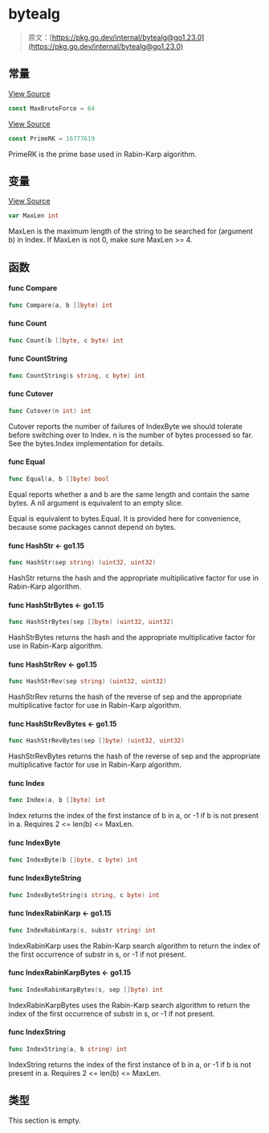 # bytealg

> 原文：[https://pkg.go.dev/internal/bytealg@go1.23.0](https://pkg.go.dev/internal/bytealg@go1.23.0)





















## 常量 

[View Source](https://cs.opensource.google/go/go/+/go1.20.1:src/internal/bytealg/index_amd64.go;l=9)

``` go
const MaxBruteForce = 64
```

[View Source](https://cs.opensource.google/go/go/+/go1.20.1:src/internal/bytealg/bytealg.go;l=32)

``` go
const PrimeRK = 16777619
```

PrimeRK is the prime base used in Rabin-Karp algorithm.

## 变量

[View Source](https://cs.opensource.google/go/go/+/go1.20.1:src/internal/bytealg/bytealg.go;l=25)

``` go
var MaxLen int
```

MaxLen is the maximum length of the string to be searched for (argument b) in Index. If MaxLen is not 0, make sure MaxLen >= 4.

## 函数

#### func Compare 

``` go
func Compare(a, b []byte) int
```

#### func Count 

``` go
func Count(b []byte, c byte) int
```

#### func CountString 

``` go
func CountString(s string, c byte) int
```

#### func Cutover 

``` go
func Cutover(n int) int
```

Cutover reports the number of failures of IndexByte we should tolerate before switching over to Index. n is the number of bytes processed so far. See the bytes.Index implementation for details.

#### func Equal 

``` go
func Equal(a, b []byte) bool
```

Equal reports whether a and b are the same length and contain the same bytes. A nil argument is equivalent to an empty slice.

Equal is equivalent to bytes.Equal. It is provided here for convenience, because some packages cannot depend on bytes.

#### func HashStr  <- go1.15

``` go
func HashStr(sep string) (uint32, uint32)
```

HashStr returns the hash and the appropriate multiplicative factor for use in Rabin-Karp algorithm.

#### func HashStrBytes  <- go1.15

``` go
func HashStrBytes(sep []byte) (uint32, uint32)
```

HashStrBytes returns the hash and the appropriate multiplicative factor for use in Rabin-Karp algorithm.

#### func HashStrRev  <- go1.15

``` go
func HashStrRev(sep string) (uint32, uint32)
```

HashStrRev returns the hash of the reverse of sep and the appropriate multiplicative factor for use in Rabin-Karp algorithm.

#### func HashStrRevBytes  <- go1.15

``` go
func HashStrRevBytes(sep []byte) (uint32, uint32)
```

HashStrRevBytes returns the hash of the reverse of sep and the appropriate multiplicative factor for use in Rabin-Karp algorithm.

#### func Index 

``` go
func Index(a, b []byte) int
```

Index returns the index of the first instance of b in a, or -1 if b is not present in a. Requires 2 <= len(b) <= MaxLen.

#### func IndexByte 

``` go
func IndexByte(b []byte, c byte) int
```

#### func IndexByteString 

``` go
func IndexByteString(s string, c byte) int
```

#### func IndexRabinKarp  <- go1.15

``` go
func IndexRabinKarp(s, substr string) int
```

IndexRabinKarp uses the Rabin-Karp search algorithm to return the index of the first occurrence of substr in s, or -1 if not present.

#### func IndexRabinKarpBytes  <- go1.15

``` go
func IndexRabinKarpBytes(s, sep []byte) int
```

IndexRabinKarpBytes uses the Rabin-Karp search algorithm to return the index of the first occurrence of substr in s, or -1 if not present.

#### func IndexString 

``` go
func IndexString(a, b string) int
```

IndexString returns the index of the first instance of b in a, or -1 if b is not present in a. Requires 2 <= len(b) <= MaxLen.

## 类型

This section is empty.